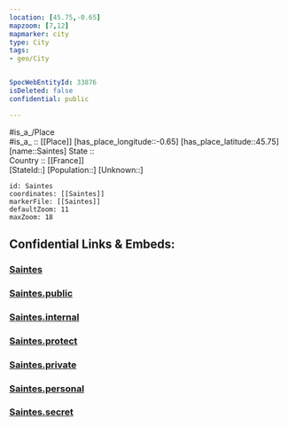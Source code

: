 ```yaml
---
location: [45.75,-0.65] 
mapzoom: [7,12] 
mapmarker: city 
type: City
tags:
- geo/City


SpocWebEntityId: 33876
isDeleted: false
confidential: public

---
```

#is_a_/Place  
#is_a_ :: [[Place]] 
[has_place_longitude::-0.65] 
[has_place_latitude::45.75] 
[name::Saintes] 
State ::  
Country :: [[France]]  
[StateId::] 
[Population::] 
[Unknown::] 


```leaflet
id: Saintes
coordinates: [[Saintes]] 
markerFile: [[Saintes]] 
defaultZoom: 11 
maxZoom: 18
```


## Confidential Links & Embeds: 

### [Saintes](/_Standards/Earth/Continent/Europe/Europe~West/France/regions~France/Nouvelle-Aquitaine/departments~Aquitaine/Charente-Maritime/communes~Charente-Maritime/Saintes/cities~Saintes/Saintes.md) 

### [Saintes.public](/_public/Earth/Continent/Europe/Europe~West/France/regions~France/Nouvelle-Aquitaine/departments~Aquitaine/Charente-Maritime/communes~Charente-Maritime/Saintes/cities~Saintes/Saintes.public.md) 

### [Saintes.internal](/_internal/Earth/Continent/Europe/Europe~West/France/regions~France/Nouvelle-Aquitaine/departments~Aquitaine/Charente-Maritime/communes~Charente-Maritime/Saintes/cities~Saintes/Saintes.internal.md) 

### [Saintes.protect](/_protect/Earth/Continent/Europe/Europe~West/France/regions~France/Nouvelle-Aquitaine/departments~Aquitaine/Charente-Maritime/communes~Charente-Maritime/Saintes/cities~Saintes/Saintes.protect.md) 

### [Saintes.private](/_private/Earth/Continent/Europe/Europe~West/France/regions~France/Nouvelle-Aquitaine/departments~Aquitaine/Charente-Maritime/communes~Charente-Maritime/Saintes/cities~Saintes/Saintes.private.md) 

### [Saintes.personal](/_personal/Earth/Continent/Europe/Europe~West/France/regions~France/Nouvelle-Aquitaine/departments~Aquitaine/Charente-Maritime/communes~Charente-Maritime/Saintes/cities~Saintes/Saintes.personal.md) 

### [Saintes.secret](/_secret/Earth/Continent/Europe/Europe~West/France/regions~France/Nouvelle-Aquitaine/departments~Aquitaine/Charente-Maritime/communes~Charente-Maritime/Saintes/cities~Saintes/Saintes.secret.md)

